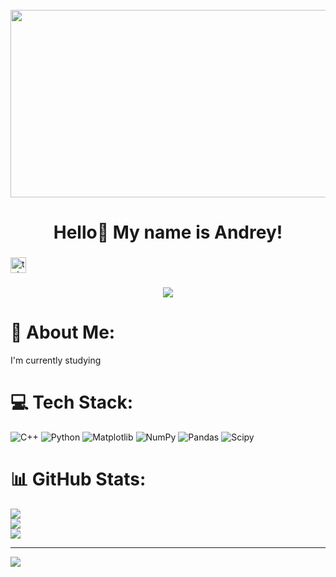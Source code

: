 <br clear="both">

<div align="center">
  <img height="300" width="600" src="https://user-images.githubusercontent.com/74038190/225813708-98b745f2-7d22-48cf-9150-083f1b00d6c9.gif"  />
</div>

###

<h1 align="center">Hello👋 My name is Andrey!</h1>

###


  <a href="https://t.me/pythonhater" target="_blank">
    <img src="https://img.shields.io/static/v1?message=Telegram&logo=telegram&label=&color=2CA5E0&logoColor=white&labelColor=&style=for-the-badge" height="25" alt="telegram logo"  />
  </a>
</div>

###

<div align="center">
  <img src="[https://visitor-badge.laobi.icu/badge?page_id=id7787.id7787](https://visitor-badge.laobi.icu/badge?page_id=jwenjian.visitor-badge)&"  />
</div>

###


# 💫 About Me:
I'm currently studying


# 💻 Tech Stack:
![C++](https://img.shields.io/badge/c++-%2300599C.svg?style=for-the-badge&logo=c%2B%2B&logoColor=white) ![Python](https://img.shields.io/badge/python-3670A0?style=for-the-badge&logo=python&logoColor=ffdd54) ![Matplotlib](https://img.shields.io/badge/Matplotlib-%23ffffff.svg?style=for-the-badge&logo=Matplotlib&logoColor=black) ![NumPy](https://img.shields.io/badge/numpy-%23013243.svg?style=for-the-badge&logo=numpy&logoColor=white) ![Pandas](https://img.shields.io/badge/pandas-%23150458.svg?style=for-the-badge&logo=pandas&logoColor=white) ![Scipy](https://img.shields.io/badge/SciPy-%230C55A5.svg?style=for-the-badge&logo=scipy&logoColor=%white)
# 📊 GitHub Stats:
![](https://github-readme-stats.vercel.app/api?username=id7787&theme=dark&hide_border=false&include_all_commits=false&count_private=false)<br/>
![](https://github-readme-streak-stats.herokuapp.com/?user=id7787&theme=dark&hide_border=false)<br/>
![](https://github-readme-stats.vercel.app/api/top-langs/?username=id7787&theme=dark&hide_border=false&include_all_commits=false&count_private=false&layout=compact)

---
[![](https://visitcount.itsvg.in/api?id=id7787&icon=0&color=0)](https://visitcount.itsvg.in)


